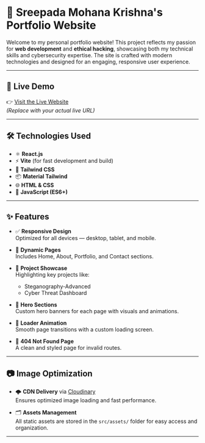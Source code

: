 # 🌟 Sreepada Mohana Krishna's Portfolio Website

Welcome to my personal portfolio website! This project reflects my passion for **web development** and **ethical hacking**, showcasing both my technical skills and cybersecurity expertise. The site is crafted with modern technologies and designed for an engaging, responsive user experience.

---

## 🚀 Live Demo

👉 [Visit the Live Website](https://your-deployed-site-link.com)  
*(Replace with your actual live URL)*

---

## 🛠️ Technologies Used

- ⚛️ **React.js**
- ⚡ **Vite** (for fast development and build)
- 🎨 **Tailwind CSS**
- 📦 **Material Tailwind**
- 🌐 **HTML & CSS**
- 🔧 **JavaScript (ES6+)**

---

## ✨ Features

- ✅ **Responsive Design**  
  Optimized for all devices — desktop, tablet, and mobile.

- 🔁 **Dynamic Pages**  
  Includes Home, About, Portfolio, and Contact sections.

- 💼 **Project Showcase**  
  Highlighting key projects like:
  - Steganography-Advanced
  - Cyber Threat Dashboard

- 🎯 **Hero Sections**  
  Custom hero banners for each page with visuals and animations.

- 🔄 **Loader Animation**  
  Smooth page transitions with a custom loading screen.

- 🚫 **404 Not Found Page**  
  A clean and styled page for invalid routes.

---

## 📷 Image Optimization

- 🌩️ **CDN Delivery** via [Cloudinary](https://cloudinary.com)  
  Ensures optimized image loading and fast performance.

- 🗂️ **Assets Management**  
  All static assets are stored in the `src/assets/` folder for easy access and organization.

---

